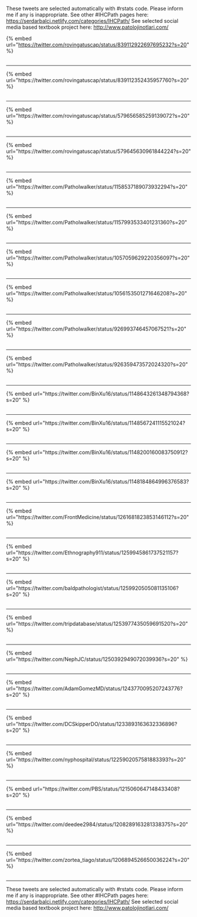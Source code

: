 

These tweets are selected automatically with #rstats code. Please inform me if any is inappropriate.
See other #IHCPath pages here: https://serdarbalci.netlify.com/categories/IHCPath/ 
See selected social media based textbook project here: http://www.patolojinotlari.com/

{% embed url="https://twitter.com/rovingatuscap/status/839112922697695232?s=20" %}<br>
<br>
<hr>
{% embed url="https://twitter.com/rovingatuscap/status/839112352435957760?s=20" %}<br>
<br>
<hr>
{% embed url="https://twitter.com/rovingatuscap/status/579656585259139072?s=20" %}<br>
<br>
<hr>
{% embed url="https://twitter.com/rovingatuscap/status/579645630961844224?s=20" %}<br>
<br>
<hr>
{% embed url="https://twitter.com/Patholwalker/status/1158537189073932294?s=20" %}<br>
<br>
<hr>
{% embed url="https://twitter.com/Patholwalker/status/1157993533401231360?s=20" %}<br>
<br>
<hr>
{% embed url="https://twitter.com/Patholwalker/status/1057059629220356097?s=20" %}<br>
<br>
<hr>
{% embed url="https://twitter.com/Patholwalker/status/1056153501271646208?s=20" %}<br>
<br>
<hr>
{% embed url="https://twitter.com/Patholwalker/status/926993746457067521?s=20" %}<br>
<br>
<hr>
{% embed url="https://twitter.com/Patholwalker/status/926359473572024320?s=20" %}<br>
<br>
<hr>
{% embed url="https://twitter.com/BinXu16/status/1148643261348794368?s=20" %}<br>
<br>
<hr>
{% embed url="https://twitter.com/BinXu16/status/1148567241115521024?s=20" %}<br>
<br>
<hr>
{% embed url="https://twitter.com/BinXu16/status/1148200160083750912?s=20" %}<br>
<br>
<hr>
{% embed url="https://twitter.com/BinXu16/status/1148184864996376583?s=20" %}<br>
<br>
<hr>
{% embed url="https://twitter.com/FrontMedicine/status/1261681823853146112?s=20" %}<br>
<br>
<hr>
{% embed url="https://twitter.com/Ethnography911/status/1259945861737521157?s=20" %}<br>
<br>
<hr>
{% embed url="https://twitter.com/baldpathologist/status/1259920505081135106?s=20" %}<br>
<br>
<hr>
{% embed url="https://twitter.com/tripdatabase/status/1253977435059691520?s=20" %}<br>
<br>
<hr>
{% embed url="https://twitter.com/NephJC/status/1250392949072039936?s=20" %}<br>
<br>
<hr>
{% embed url="https://twitter.com/AdamGomezMD/status/1243770095207243776?s=20" %}<br>
<br>
<hr>
{% embed url="https://twitter.com/DCSkipperDO/status/1233893163632336896?s=20" %}<br>
<br>
<hr>
{% embed url="https://twitter.com/nyphospital/status/1225902057581883393?s=20" %}<br>
<br>
<hr>
{% embed url="https://twitter.com/PBS/status/1215060647148433408?s=20" %}<br>
<br>
<hr>
{% embed url="https://twitter.com/deedee2984/status/1208289163281338375?s=20" %}<br>
<br>
<hr>
{% embed url="https://twitter.com/zortea_tiago/status/1206894526650036224?s=20" %}<br>
<br>
<hr>


These tweets are selected automatically with #rstats code. Please inform me if any is inappropriate.
See other #IHCPath pages here: https://serdarbalci.netlify.com/categories/IHCPath/ 
See selected social media based textbook project here: http://www.patolojinotlari.com/
